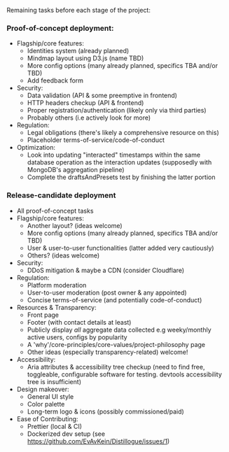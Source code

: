 Remaining tasks before each stage of the project:

### Proof-of-concept deployment:
* Flagship/core features:
  * Identities system (already planned)
  * Mindmap layout using D3.js (name TBD)
  * More config options (many already planned, specifics TBA and/or TBD)
  * Add feedback form
* Security:
  * Data validation (API & some preemptive in frontend)
  * HTTP headers checkup (API & frontend)
  * Proper registration/authentication (likely only via third parties)
  * Probably others (i.e actively look for more)
* Regulation:
  * Legal obligations (there's likely a comprehensive resource on this)
  * Placeholder terms-of-service/code-of-conduct
* Optimization:
  * Look into updating "interacted" timestamps within the same database operation as the interaction updates (supposedly with MongoDB's aggregation pipeline)
  * Complete the draftsAndPresets test by finishing the latter portion

### Release-candidate deployment
* All proof-of-concept tasks
* Flagship/core features:
  * Another layout? (ideas welcome)
  * More config options (many already planned, specifics TBA and/or TBD)
  * User & user-to-user functionalities (latter added very cautiously)
  * Others? (ideas welcome)
* Security:
  * DDoS mitigation & maybe a CDN (consider Cloudflare)
* Regulation:
  * Platform moderation
  * User-to-user moderation (post owner & any appointed)
  * Concise terms-of-service (and potentially code-of-conduct)
* Resources & Transparency:
  * Front page
  * Footer (with contact details at least)
  * Publicly display *all* aggregate data collected e.g weeky/monthly active users, configs by popularity
  * A 'why'/core-principles/core-values/project-philosophy page
  * Other ideas (especially transparency-related) welcome!
* Accessibility:
  * Aria attributes & accessibility tree checkup (need to find free, toggleable, configurable software for testing. devtools accessibility tree is insufficient)
* Design makeover:
  * General UI style
  * Color palette
  * Long-term logo & icons (possibly commissioned/paid)
* Ease of Contributing:
  * Prettier (local & CI)
  * Dockerized dev setup (see https://github.com/EvAvKein/Distillogue/issues/1)